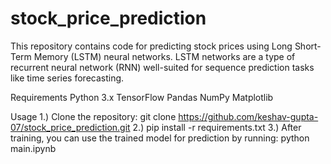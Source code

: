 # stock_price_prediction

This repository contains code for predicting stock prices using Long Short-Term Memory (LSTM) neural networks. LSTM networks are a type of recurrent neural network (RNN) well-suited for sequence prediction tasks like time series forecasting.

Requirements
Python 3.x
TensorFlow
Pandas
NumPy
Matplotlib

Usage
1.) Clone the repository: git clone https://github.com/keshav-gupta-07/stock_price_prediction.git
2.) pip install -r requirements.txt
3.) After training, you can use the trained model for prediction by running: python main.ipynb
